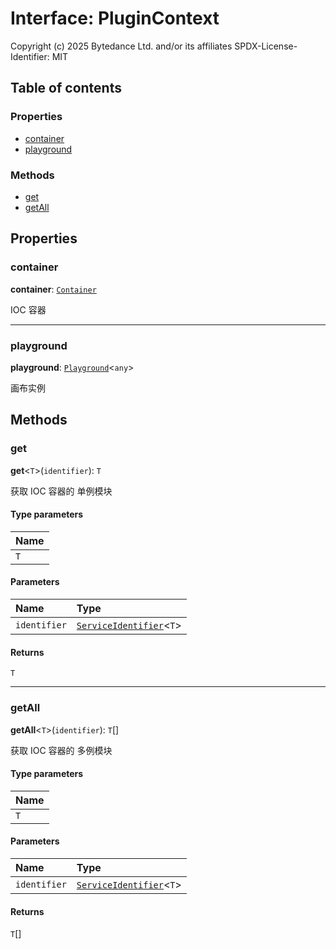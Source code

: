 # Interface: PluginContext

Copyright (c) 2025 Bytedance Ltd. and/or its affiliates
SPDX-License-Identifier: MIT

## Table of contents

### Properties

* [container](/auto-docs/fixed-layout-editor/interfaces/PluginContext.md#container)
* [playground](/auto-docs/fixed-layout-editor/interfaces/PluginContext.md#playground)

### Methods

* [get](/auto-docs/fixed-layout-editor/interfaces/PluginContext.md#get)
* [getAll](/auto-docs/fixed-layout-editor/interfaces/PluginContext.md#getall)

## Properties

### container

**container**: [`Container`](/auto-docs/fixed-layout-editor/interfaces/interfaces.Container.md)

IOC 容器

***

### playground

**playground**: [`Playground`](/auto-docs/fixed-layout-editor/classes/Playground.md)<`any`>

画布实例

## Methods

### get

**get**<`T`>(`identifier`): `T`

获取 IOC 容器的 单例模块

#### Type parameters

| Name |
| :------ |
| `T` |

#### Parameters

| Name | Type |
| :------ | :------ |
| `identifier` | [`ServiceIdentifier`](/auto-docs/fixed-layout-editor/types/interfaces.ServiceIdentifier.md)<`T`> |

#### Returns

`T`

***

### getAll

**getAll**<`T`>(`identifier`): `T`\[]

获取 IOC 容器的 多例模块

#### Type parameters

| Name |
| :------ |
| `T` |

#### Parameters

| Name | Type |
| :------ | :------ |
| `identifier` | [`ServiceIdentifier`](/auto-docs/fixed-layout-editor/types/interfaces.ServiceIdentifier.md)<`T`> |

#### Returns

`T`\[]
